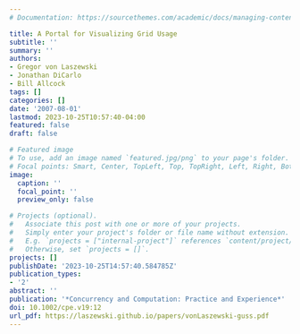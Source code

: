 ```yaml
---
# Documentation: https://sourcethemes.com/academic/docs/managing-content/

title: A Portal for Visualizing Grid Usage
subtitle: ''
summary: ''
authors:
- Gregor von Laszewski
- Jonathan DiCarlo
- Bill Allcock
tags: []
categories: []
date: '2007-08-01'
lastmod: 2023-10-25T10:57:40-04:00
featured: false
draft: false

# Featured image
# To use, add an image named `featured.jpg/png` to your page's folder.
# Focal points: Smart, Center, TopLeft, Top, TopRight, Left, Right, BottomLeft, Bottom, BottomRight.
image:
  caption: ''
  focal_point: ''
  preview_only: false

# Projects (optional).
#   Associate this post with one or more of your projects.
#   Simply enter your project's folder or file name without extension.
#   E.g. `projects = ["internal-project"]` references `content/project/deep-learning/index.md`.
#   Otherwise, set `projects = []`.
projects: []
publishDate: '2023-10-25T14:57:40.584785Z'
publication_types:
- '2'
abstract: ''
publication: '*Concurrency and Computation: Practice and Experience*'
doi: 10.1002/cpe.v19:12
url_pdf: https://laszewski.github.io/papers/vonLaszewski-guss.pdf
---
```

